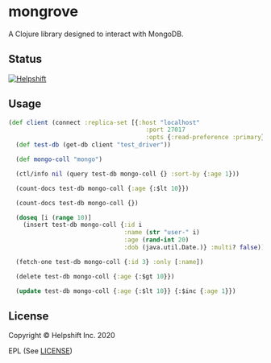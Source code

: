 # mongrove

A Clojure library designed to interact with MongoDB.

## Status

[![Helpshift](https://circleci.com/gh/helpshift/mongrove.svg?style=shield)](https://circleci.com/gh/helpshift/mongrove)

## Usage

```clojure
(def client (connect :replica-set [{:host "localhost"
                                      :port 27017
                                      :opts {:read-preference :primary}}]))
  (def test-db (get-db client "test_driver"))

  (def mongo-coll "mongo")

  (ctl/info nil (query test-db mongo-coll {} :sort-by {:age 1}))

  (count-docs test-db mongo-coll {:age {:$lt 10}})

  (count-docs test-db mongo-coll {})

  (doseq [i (range 10)]
    (insert test-db mongo-coll {:id i
                                :name (str "user-" i)
                                :age (rand-int 20)
                                :dob (java.util.Date.)} :multi? false))

  (fetch-one test-db mongo-coll {:id 3} :only [:name])

  (delete test-db mongo-coll {:age {:$gt 10}})

  (update test-db mongo-coll {:age {:$lt 10}} {:$inc {:age 1}})
```

## License

Copyright © Helpshift Inc. 2020

EPL (See [LICENSE](https://github.com/helpshift/mongrove/blob/master/LICENSE))
